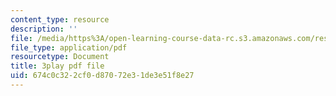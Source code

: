```yaml
---
content_type: resource
description: ''
file: /media/https%3A/open-learning-course-data-rc.s3.amazonaws.com/res-6-006-video-demonstrations-in-lasers-and-optics-spring-2008/674c0c322cf0d87072e31de3e51f8e27_--Zi_cn4kPE.pdf
file_type: application/pdf
resourcetype: Document
title: 3play pdf file
uid: 674c0c32-2cf0-d870-72e3-1de3e51f8e27
---
```

